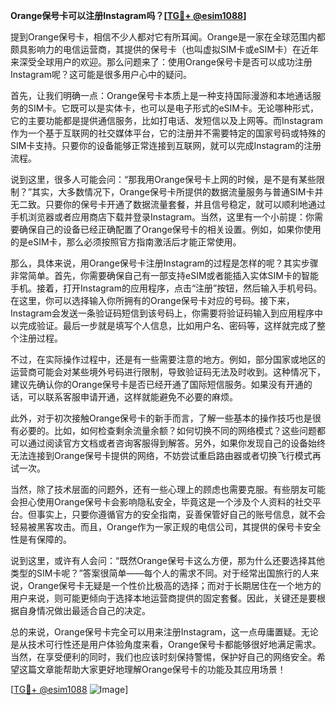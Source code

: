 **Orange保号卡可以注册Instagram吗？[[TG💪+ @esim1088](https://t.me/s/esim1088)]**

提到Orange保号卡，相信不少人都对它有所耳闻。Orange是一家在全球范围内都颇具影响力的电信运营商，其提供的保号卡（也叫虚拟SIM卡或eSIM卡）在近年来深受全球用户的欢迎。那么问题来了：使用Orange保号卡是否可以成功注册Instagram呢？这可能是很多用户心中的疑问。

首先，让我们明确一点：Orange保号卡本质上是一种支持国际漫游和本地通话服务的SIM卡。它既可以是实体卡，也可以是电子形式的eSIM卡。无论哪种形式，它的主要功能都是提供通信服务，比如打电话、发短信以及上网等。而Instagram作为一个基于互联网的社交媒体平台，它的注册并不需要特定的国家号码或特殊的SIM卡支持。只要你的设备能够正常连接到互联网，就可以完成Instagram的注册流程。

说到这里，很多人可能会问：“那我用Orange保号卡上网的时候，是不是有某些限制？”其实，大多数情况下，Orange保号卡所提供的数据流量服务与普通SIM卡并无二致。只要你的保号卡开通了数据流量套餐，并且信号稳定，就可以顺利地通过手机浏览器或者应用商店下载并登录Instagram。当然，这里有一个小前提：你需要确保自己的设备已经正确配置了Orange保号卡的相关设置。例如，如果你使用的是eSIM卡，那么必须按照官方指南激活后才能正常使用。

那么，具体来说，用Orange保号卡注册Instagram的过程是怎样的呢？其实步骤非常简单。首先，你需要确保自己有一部支持eSIM或者能插入实体SIM卡的智能手机。接着，打开Instagram的应用程序，点击“注册”按钮，然后输入手机号码。在这里，你可以选择输入你所拥有的Orange保号卡对应的号码。接下来，Instagram会发送一条验证码短信到该号码上，你需要将验证码输入到应用程序中以完成验证。最后一步就是填写个人信息，比如用户名、密码等，这样就完成了整个注册过程。

不过，在实际操作过程中，还是有一些需要注意的地方。例如，部分国家或地区的运营商可能会对某些境外号码进行限制，导致验证码无法及时收到。这种情况下，建议先确认你的Orange保号卡是否已经开通了国际短信服务。如果没有开通的话，可以联系客服申请开通，这样就能避免不必要的麻烦。

此外，对于初次接触Orange保号卡的新手而言，了解一些基本的操作技巧也是很有必要的。比如，如何检查剩余流量余额？如何切换不同的网络模式？这些问题都可以通过阅读官方文档或者咨询客服得到解答。另外，如果你发现自己的设备始终无法连接到Orange保号卡提供的网络，不妨尝试重启路由器或者切换飞行模式再试一次。

当然，除了技术层面的问题外，还有一些心理上的顾虑也需要克服。有些朋友可能会担心使用Orange保号卡会影响隐私安全，毕竟这是一个涉及个人资料的社交平台。但事实上，只要你遵循官方的安全指南，妥善保管好自己的账号信息，就不会轻易被黑客攻击。而且，Orange作为一家正规的电信公司，其提供的保号卡安全性是有保障的。

说到这里，或许有人会问：“既然Orange保号卡这么方便，那为什么还要选择其他类型的SIM卡呢？”答案很简单——每个人的需求不同。对于经常出国旅行的人来说，Orange保号卡无疑是一个性价比极高的选择；而对于长期居住在一个地方的用户来说，则可能更倾向于选择本地运营商提供的固定套餐。因此，关键还是要根据自身情况做出最适合自己的决定。

总的来说，Orange保号卡完全可以用来注册Instagram，这一点毋庸置疑。无论是从技术可行性还是用户体验角度来看，Orange保号卡都能够很好地满足需求。当然，在享受便利的同时，我们也应该时刻保持警惕，保护好自己的网络安全。希望这篇文章能帮助大家更好地理解Orange保号卡的功能及其应用场景！

[[TG💪+ @esim1088](https://t.me/s/esim1088) ![Image](https://i.postimg.cc/4NQfJmqS/Snipaste-2025-05-13-00-14-12.png)]